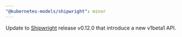 ```yaml
---
"@kubernetes-models/shipwright": minor
---
```


Update to [Shipwright](https://shipwright.io/) release v0.12.0 that introduce a new v1beta1 API.

